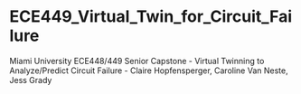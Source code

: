 # ECE449_Virtual_Twin_for_Circuit_Failure
Miami University ECE448/449 Senior Capstone - Virtual Twinning to Analyze/Predict Circuit Failure - Claire Hopfensperger, Caroline Van Neste, Jess Grady
